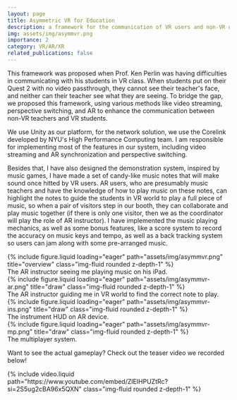 ```yaml
---
layout: page
title: Asymmetric VR for Education
description: a framework for the communication of VR users and non-VR users, presented in SIGGRAPH 2023 Immersive Pavilion.
img: assets/img/asymmvr.png
importance: 2
category: VR/AR/XR
related_publications: false
---
```


This framework was proposed when Prof. Ken Perlin was having difficulties in communicating with his students in VR class. When students put on their Quest 2 with no video passthrough, they cannot see their teacher's face, and neither can their teacher see what they are seeing. To bridge the gap, we proposed this framework, using various methods like video streaming, perspective switching, and AR to enhance the communication between non-VR teachers and VR students.

We use Unity as our platform, for the network solution, we use the Corelink developed by NYU's High Performance Computing team. I am responsible for implementing most of the features in our system, including video streaming and AR synchronization and perspective switching. 

Besides that, I have also designed the demonstration system, inspired by music games, I have made a set of candy-like music notes that will make sound once hitted by VR users. AR users, who are presumably music teachers and have the knowledge of how to play music on these notes, can highlight the notes to guide the students in VR world to play a full piece of music, so when a pair of visitors step in our booth, they can collaborate and play music together (if there is only one visitor, then we as the coordinator will play the role of AR instructor). I have implemented the music playing mechanics, as well as some bonus features, like a score system to record the accuracy on music keys and tempo, as well as a back tracking system so users can jam along with some pre-arranged music.

<div class="row">
    <div class="col-sm mt-3 mt-md-0">
        {% include figure.liquid loading="eager" path="assets/img/asymmvr.png" title="overview" class="img-fluid rounded z-depth-1" %}
    </div>
</div>
<div class="caption">
    The AR instructor seeing me playing music on his iPad.
</div>

<div class="row">
    <div class="col-sm mt-3 mt-md-0">
        {% include figure.liquid loading="eager" path="assets/img/asymmvr-ar.png" title="draw" class="img-fluid rounded z-depth-1" %}
    </div>
</div>
<div class="caption">
    The AR instructor guiding me in VR world to find the correct note to play.
</div>

<div class="row">
    <div class="col-sm mt-3 mt-md-0">
        {% include figure.liquid loading="eager" path="assets/img/asymmvr-ins.png" title="draw" class="img-fluid rounded z-depth-1" %}
    </div>
</div>
<div class="caption">
    The instrument HUD on AR device.
</div>

<div class="row">
    <div class="col-sm mt-3 mt-md-0">
        {% include figure.liquid loading="eager" path="assets/img/asymmvr-mp.png" title="draw" class="img-fluid rounded z-depth-1" %}
    </div>
</div>
<div class="caption">
    The multiplayer system.
</div>

Want to see the actual gameplay? Check out the teaser video we recorded below!

<div class="row mt-3">
    <div class="col-sm mt-3 mt-md-0">
        {% include video.liquid path="https://www.youtube.com/embed/ZlEIHPUZtRc?si=2S5ug2cBA96x5QXN" class="img-fluid rounded z-depth-1" %}
    </div>
</div>